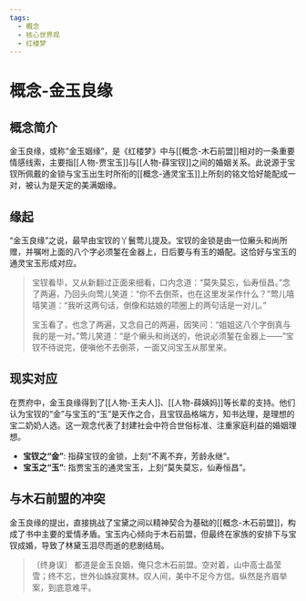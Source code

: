 ```yaml
---
tags:
  - 概念
  - 核心世界观
  - 红楼梦
---
```


# 概念-金玉良缘

## 概念简介

金玉良缘，或称“金玉姻缘”，是《红楼梦》中与[[概念-木石前盟]]相对的一条重要情感线索，主要指[[人物-贾宝玉]]与[[人物-薛宝钗]]之间的婚姻关系。此说源于宝钗所佩戴的金锁与宝玉出生时所衔的[[概念-通灵宝玉]]上所刻的铭文恰好能配成一对，被认为是天定的美满姻缘。

## 缘起

“金玉良缘”之说，最早由宝钗的丫鬟莺儿提及。宝钗的金锁是由一位癞头和尚所赠，并嘱咐上面的八个字必须錾在金器上，日后要与有玉的婚配。这恰好与宝玉的通灵宝玉形成对应。

> 宝钗看毕，又从新翻过正面来细看，口内念道：“莫失莫忘，仙寿恒昌。”念了两遍，乃回头向莺儿笑道：“你不去倒茶，也在这里发呆作什么？”莺儿嘻嘻笑道：“我听这两句话，倒像和姑娘的项圈上的两句话是一对儿。”
> 
> 宝玉看了，也念了两遍，又念自己的两遍，因笑问：“姐姐这八个字倒真与我的是一对。”莺儿笑道：“是个癞头和尚送的，他说必须錾在金器上——”宝钗不待说完，便嗔他不去倒茶，一面又问宝玉从那里来。

## 现实对应

在贾府中，金玉良缘得到了[[人物-王夫人]]、[[人物-薛姨妈]]等长辈的支持。他们认为宝钗的“金”与宝玉的“玉”是天作之合，且宝钗品格端方，知书达理，是理想的宝二奶奶人选。这一观念代表了封建社会中符合世俗标准、注重家庭利益的婚姻理想。

*   **宝钗之“金”**: 指薛宝钗的金锁，上刻“不离不弃，芳龄永继”。
*   **宝玉之“玉”**: 指贾宝玉的通灵宝玉，上刻“莫失莫忘，仙寿恒昌”。

## 与木石前盟的冲突

金玉良缘的提出，直接挑战了宝黛之间以精神契合为基础的[[概念-木石前盟]]，构成了书中主要的爱情矛盾。宝玉内心倾向于木石前盟，但最终在家族的安排下与宝钗成婚，导致了林黛玉泪尽而逝的悲剧结局。

> 〔终身误〕 都道是金玉良姻，俺只念木石前盟。空对着，山中高士晶莹雪；终不忘，世外仙姝寂寞林。叹人间，美中不足今方信。纵然是齐眉举案，到底意难平。
